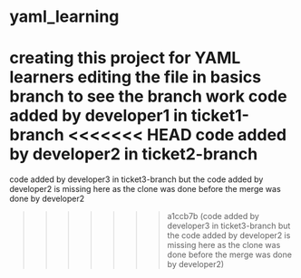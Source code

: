 # yaml_learning
creating this project for YAML learners
editing the file in basics branch to see the branch work
code added by developer1 in ticket1-branch
<<<<<<< HEAD
code added by developer2 in ticket2-branch
=======
code added by developer3 in ticket3-branch but the code added by developer2 is missing here as the clone was done before the merge was done by developer2
>>>>>>> a1ccb7b (code added by developer3 in ticket3-branch but the code added by developer2 is missing here as the clone was done before the merge was done by developer2)
